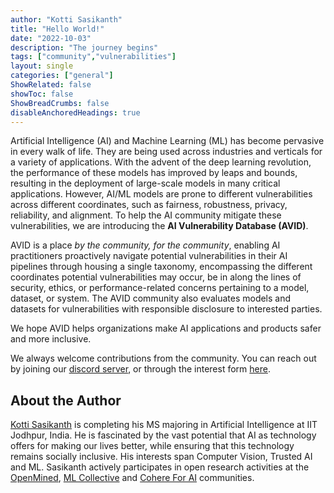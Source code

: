 ```yaml
---
author: "Kotti Sasikanth"
title: "Hello World!"
date: "2022-10-03"
description: "The journey begins"
tags: ["community","vulnerabilities"]
layout: single
categories: ["general"]
ShowRelated: false
showToc: false
ShowBreadCrumbs: false
disableAnchoredHeadings: true
---
```


Artificial Intelligence (AI) and Machine Learning (ML) has become pervasive in every walk of life.
They are being used across industries and verticals for a variety of applications. 
With the advent of the deep learning revolution, the performance of these models has improved by leaps and bounds, 
resulting in the deployment of large-scale models in many critical applications.
However, AI/ML models are prone to different vulnerabilities across different coordinates, such as fairness, robustness, privacy, reliability, and alignment. To help the AI community mitigate these vulnerabilities, we are introducing the **AI Vulnerability Database (AVID)**.

AVID is a place *by the community, for the community*, enabling AI practitioners proactively navigate 
potential vulnerabilities in their AI pipelines through housing a single taxonomy, 
encompassing the different coordinates potential vulnerabilities may occur, 
be in along the lines of security, ethics, or performance-related concerns pertaining to a model, dataset, or system.
The AVID community also evaluates models and datasets for vulnerabilities with responsible disclosure to interested parties.

We hope AVID helps organizations make AI applications and products safer and more inclusive. 

We always welcome contributions from the community. You can reach out by joining 
our [discord server](https://discord.gg/FcXYZzmv3T), or through the interest form [here](https://www.avidml.org/get-involved).

## About the Author

[Kotti Sasikanth](https://twitter.com/kotti_sasikanth) is completing his MS majoring in Artificial Intelligence at IIT Jodhpur, India. 
He is fascinated by the vast potential that AI as technology offers for making our lives better, 
while ensuring that this technology remains socially inclusive. His interests span Computer Vision, Trusted AI and ML. 
Sasikanth actively participates in open research activities at the [OpenMined](https://www.openmined.org/),
[ML Collective](https://mlcollective.org) and [Cohere For AI](https://cohere.for.ai) communities.